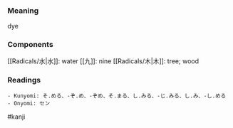 ### Meaning

dye

### Components

[[Radicals/水|水]]: water [[九]]: nine [[Radicals/木|木]]: tree; wood

### Readings

```
- Kunyomi: そ.める、-ぞ.め、-ぞめ、そ.まる、し.みる、-じ.みる、し.み、-し.める
- Onyomi: セン
```

#kanji